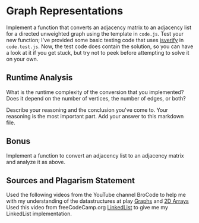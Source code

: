 # Graph Representations

Implement a function that converts an adjacency matrix to an adjacency list for
a directed unweighted graph using the template in `code.js`. Test your new
function; I've provided some basic testing code that uses
[jsverify](https://jsverify.github.io/) in `code.test.js`. Now, the test code
does contain the solution, so you can have a look at it if you get stuck, but
try not to peek before attempting to solve it on your own.

## Runtime Analysis

What is the runtime complexity of the conversion that you implemented? Does it
depend on the number of vertices, the number of edges, or both?

Describe your reasoning and the conclusion you've come to. Your reasoning is the
most important part. Add your answer to this markdown file.

## Bonus

Implement a function to convert an adjacency list to an adjacency matrix and
analyze it as above.

## Sources and Plagarism Statement
Used the following videos from the YouTube channel BroCode to help me with my understanding of the datastructures at play [Graphs](https://www.youtube.com/watch?v=-VgHk7UMPP4) and [2D Arrays](https://www.youtube.com/watch?v=SmJNeJuLmVo)
Used this video from freeCodeCamp.org [LinkedList](https://www.youtube.com/watch?v=9YddVVsdG5A) to give me my LinkedList implementation.
